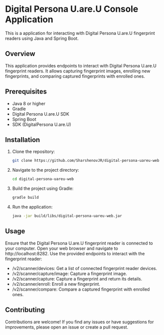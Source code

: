 # Digital Persona U.are.U Console Application

This is a application for interacting with Digital Persona U.are.U fingerprint readers using Java and Spring Boot.

## Overview

This application provides endpoints to interact with Digital Persona U.are.U fingerprint readers. It allows capturing fingerprint images, enrolling new fingerprints, and comparing captured fingerprints with enrolled ones.

## Prerequisites

- Java 8 or higher
- Gradle
- Digital Persona U.are.U SDK
- Spring Boot
- SDK (DigitalPersona U.are.U)

## Installation

1. Clone the repository:

   ```bash
   git clone https://github.com/SharshenovJR/digital-persona-uareu-web.git

2. Navigate to the project directory:

   ```bash
   cd digital-persona-uareu-web
   
4. Build the project using Gradle:
   
   ```bash
   gradle build
   
6. Run the application:

   ```bash
   java -jar build/libs/digital-persona-uareu-web.jar

## Usage

Ensure that the Digital Persona U.are.U fingerprint reader is connected to your computer.
Open your web browser and navigate to http://localhost:8282.
Use the provided endpoints to interact with the fingerprint reader:
- /v2/scanner/devices: Get a list of connected fingerprint reader devices.
- /v2/scanner/capture/image: Capture a fingerprint image.
- /v2/scanner/capture: Capture a fingerprint and return its details.
- /v2/scanner/enroll: Enroll a new fingerprint.
- /v2/scanner/compare: Compare a captured fingerprint with enrolled ones.

## Contributing

Contributions are welcome! If you find any issues or have suggestions for improvements, please open an issue or create a pull request.
